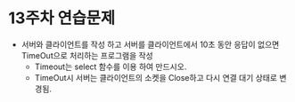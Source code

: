 # 13주차 연습문제

- 서버와 클라이언트를 작성 하고 서버를 클라이언트에서 10초 동안 응답이 없으면 TimeOut으로 처리하는 프로그램을 작성
    - Timeout는 select 함수를 이용 하여 만드시오.
    - TimeOut시 서버는 클라이언트의 소켓을 Close하고 다시 연결 대기 상태로 변경됨.
